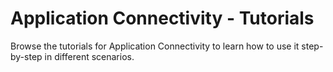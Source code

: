 # Application Connectivity - Tutorials

Browse the tutorials for Application Connectivity to learn how to use it step-by-step in different scenarios.